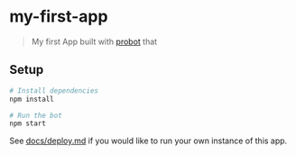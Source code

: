 # my-first-app

> My first App built with [probot](https://github.com/probot/probot) that 

## Setup

```sh
# Install dependencies
npm install

# Run the bot
npm start
```

See [docs/deploy.md](docs/deploy.md) if you would like to run your own instance of this app.
